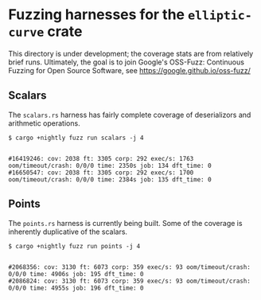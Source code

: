 # Fuzzing harnesses for the `elliptic-curve` crate

This directory is under development; the coverage stats are from relatively brief runs.
Ultimately, the goal is to join Google's OSS-Fuzz: Continuous Fuzzing for Open Source Software, see https://google.github.io/oss-fuzz/ 


## Scalars

The `scalars.rs` harness has fairly complete coverage of deserializors and arithmetic operations.

~~~
$ cargo +nightly fuzz run scalars -j 4


#16419246: cov: 2038 ft: 3305 corp: 292 exec/s: 1763 oom/timeout/crash: 0/0/0 time: 2350s job: 134 dft_time: 0
#16650547: cov: 2038 ft: 3305 corp: 292 exec/s: 1700 oom/timeout/crash: 0/0/0 time: 2384s job: 135 dft_time: 0
~~~


## Points

The `points.rs` harness is currently being built. Some of the coverage is inherently duplicative of the scalars.

~~~
$ cargo +nightly fuzz run points -j 4


#2068356: cov: 3130 ft: 6073 corp: 359 exec/s: 93 oom/timeout/crash: 0/0/0 time: 4906s job: 195 dft_time: 0
#2086824: cov: 3130 ft: 6073 corp: 359 exec/s: 93 oom/timeout/crash: 0/0/0 time: 4955s job: 196 dft_time: 0
~~~

